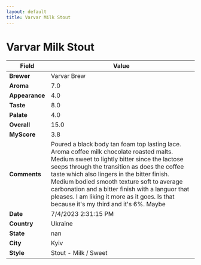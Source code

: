 ```yaml
---
layout: default
title: Varvar Milk Stout
---
```


# Varvar Milk Stout

| Field         | Value                                                                                                   |
|---------------|---------------------------------------------------------------------------------------------------------|
| **Brewer**    | Varvar Brew                                                                                        |
| **Aroma**     | 7.0                                                                                         |
| **Appearance**| 4.0                                                                                    |
| **Taste**     | 8.0                                                                                         |
| **Palate**    | 4.0                                                                                        |
| **Overall**   | 15.0                                                                                       |
| **MyScore**   | 3.8                                                                                       |
| **Comments**  | Poured a black body tan foam top lasting lace. Aroma coffee milk chocolate roasted malts. Medium sweet to lightly bitter since the lactose seeps through the transition as does the coffee taste which also lingers in the bitter finish. Medium bodied smooth texture soft to average carbonation and a bitter finish with a languor that pleases. I am liking it more as it goes. Is that because it's my third and it's 6%. Maybe                                                                                       |
| **Date**      | 7/4/2023 2:31:15 PM                                                                                          |
| **Country**   | Ukraine                                                                                       |
| **State**     | nan                                                                                         |
| **City**      | Kyiv                                                                                          |
| **Style**     | Stout - Milk / Sweet                                                                                         |
